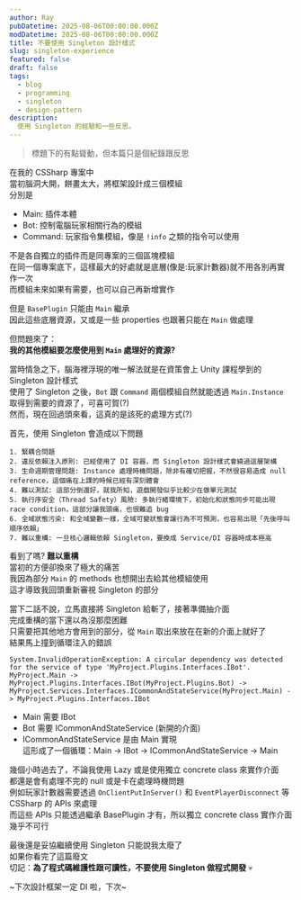 ```yaml
---
author: Ray
pubDatetime: 2025-08-06T00:00:00.000Z
modDatetime: 2025-08-06T00:00:00.000Z
title: 不要使用 Singleton 設計樣式
slug: singleton-experience
featured: false
draft: false
tags:
  - blog
  - programming
  - singleton
  - design-pattern
description:
  使用 Singleton 的經驗和一些反思。
---
```


> 標題下的有點聳動，但本篇只是個紀錄跟反思

在我的 CSSharp 專案中\
當初腦洞大開，餅畫太大，將框架設計成三個模組\
分別是
- Main: 插件本體
- Bot: 控制電腦玩家相關行為的模組
- Command: 玩家指令集模組，像是 `!info` 之類的指令可以使用

不是各自獨立的插件而是同專案的三個區塊模組\
在同一個專案底下，這樣最大的好處就是底層(像是:玩家計數器)就不用各別再實作一次\
而模組未來如果有需要，也可以自己再新增實作

但是 `BasePlugin` 只能由 `Main` 繼承\
因此這些底層資源，又或是一些 properties 也跟著只能在 `Main` 做處理

但問題來了：\
**我的其他模組要怎麼使用到 `Main` 處理好的資源?**

當時情急之下，腦海裡浮現的唯一解法就是在資策會上 Unity 課程學到的 Singleton 設計樣式\
使用了 Singleton 之後，`Bot` 跟 `Command` 兩個模組自然就能透過 `Main.Instance` 取得到需要的資源了，可喜可賀(?)\
然而，現在回過頭來看，這真的是該死的處理方式(?)

首先，使用 Singleton 會造成以下問題
```
1. 緊耦合問題
2. 違反依賴注入原則: 已經使用了 DI 容器，而 Singleton 設計樣式會繞過這層架構
3. 生命週期管理問題: Instance 處理時機問題，除非有確切把握，不然很容易造成 null reference，這個痛在上課的時候已經有深刻體會
4. 難以測試: 這部分倒還好，就我所知，遊戲開發似乎比較少在做單元測試
5. 執行序安全（Thread Safety）風險: 多執行緒環境下，初始化和狀態同步可能出現 race condition，這部分讓我頭痛，也很難追 bug
6. 全域狀態污染: 和全域變數一樣，全域可變狀態會讓行為不可預測，也容易出現「先後呼叫順序依賴」
7. 難以重構: 一旦核心邏輯依賴 Singleton，要換成 Service/DI 容器時成本極高
```

看到了嗎? **難以重構**\
當初的方便卻換來了極大的痛苦\
我因為部分 `Main` 的 methods 也想開出去給其他模組使用\
這才導致我回頭重新審視 Singleton 的部分

當下二話不說，立馬直接將 Singleton 給斬了，接著準備抽介面\
完成重構的當下還以為沒那麼困難\
只需要把其他地方會用到的部分，從 `Main` 取出來放在在新的介面上就好了\
結果馬上撞到循環注入的錯誤
```log
System.InvalidOperationException: A circular dependency was detected for the service of type 'MyProject.Plugins.Interfaces.IBot'.
MyProject.Main -> MyProject.Plugins.Interfaces.IBot(MyProject.Plugins.Bot) -> MyProject.Services.Interfaces.ICommonAndStateService(MyProject.Main) -> MyProject.Plugins.Interfaces.IBot
```
- Main 需要 IBot
- Bot 需要 ICommonAndStateService (新開的介面)
- ICommonAndStateService 是由 Main 實現\
這形成了一個循環：Main → IBot → ICommonAndStateService → Main

幾個小時過去了，不論我使用 Lazy 或是使用獨立 concrete class 來實作介面\
都還是會有處理不完的 null 或是卡在處理時機問題\
例如玩家計數器需要透過 `OnClientPutInServer()` 和 `EventPlayerDisconnect` 等 CSSharp 的 APIs 來處理\
而這些 APIs 只能透過繼承 BasePlugin 才有，所以獨立 concrete class 實作介面幾乎不可行

最後還是妥協繼續使用 Singleton 只能說我太廢了\
如果你看完了這篇廢文\
切記：**為了程式碼維護性跟可讀性，不要使用 Singleton 做程式開發** 💀

~下次設計框架一定 DI 啦，下次~